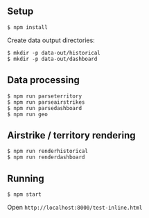 Setup
-----
`$ npm install`

Create data output directories:
```
$ mkdir -p data-out/historical
$ mkdir -p data-out/dashboard
```

Data processing
---------------
```
$ npm run parseterritory
$ npm run parseairstrikes
$ npm run parsedashboard
$ npm run geo
```



Airstrike / territory rendering
--------------------------------
```
$ npm run renderhistorical
$ npm run renderdashboard
```

Running
--------
`$ npm start`

Open `http://localhost:8000/test-inline.html`
